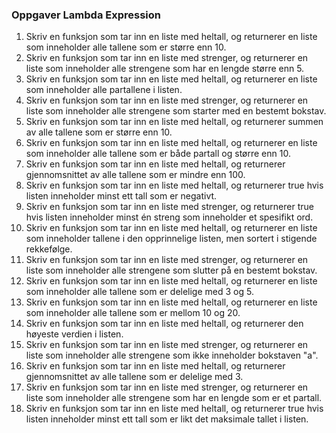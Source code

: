 <h3>Oppgaver Lambda Expression</h3>
<ol>
    <li>Skriv en funksjon som tar inn en liste med heltall, og returnerer en liste som inneholder alle tallene som er større enn 10.
    <li>Skriv en funksjon som tar inn en liste med strenger, og returnerer en liste som inneholder alle strengene som har en lengde større enn 5.
    <li>Skriv en funksjon som tar inn en liste med heltall, og returnerer en liste som inneholder alle partallene i listen.
    <li>Skriv en funksjon som tar inn en liste med strenger, og returnerer en liste som inneholder alle strengene som starter med en bestemt bokstav.
    <li>Skriv en funksjon som tar inn en liste med heltall, og returnerer summen av alle tallene som er større enn 10.
    <li>Skriv en funksjon som tar inn en liste med heltall, og returnerer en liste som inneholder alle tallene som er både partall og større enn 10.
    <li>Skriv en funksjon som tar inn en liste med heltall, og returnerer gjennomsnittet av alle tallene som er mindre enn 100.
    <li>Skriv en funksjon som tar inn en liste med heltall, og returnerer true hvis listen inneholder minst ett tall som er negativt.
    <li>Skriv en funksjon som tar inn en liste med strenger, og returnerer true hvis listen inneholder minst én streng som inneholder et spesifikt ord.
    <li>Skriv en funksjon som tar inn en liste med heltall, og returnerer en liste som inneholder tallene i den opprinnelige listen, men sortert i stigende rekkefølge.
    <li>Skriv en funksjon som tar inn en liste med strenger, og returnerer en liste som inneholder alle strengene som slutter på en bestemt bokstav.
    <li>Skriv en funksjon som tar inn en liste med heltall, og returnerer en liste som inneholder alle tallene som er delelige med 3 og 5.
    <li>Skriv en funksjon som tar inn en liste med heltall, og returnerer en liste som inneholder alle tallene som er mellom 10 og 20.
    <li>Skriv en funksjon som tar inn en liste med heltall, og returnerer den høyeste verdien i listen.
    <li>Skriv en funksjon som tar inn en liste med strenger, og returnerer en liste som inneholder alle strengene som ikke inneholder bokstaven "a".
    <li>Skriv en funksjon som tar inn en liste med heltall, og returnerer gjennomsnittet av alle tallene som er delelige med 3.
    <li>Skriv en funksjon som tar inn en liste med strenger, og returnerer en liste som inneholder alle strengene som har en lengde som er et partall.
    <li>Skriv en funksjon som tar inn en liste med heltall, og returnerer true hvis listen inneholder minst ett tall som er likt det maksimale tallet i listen.
</ol>
